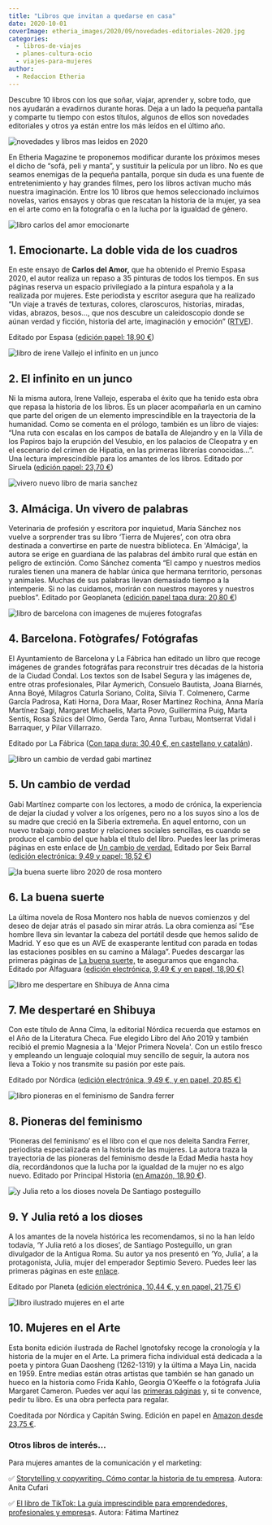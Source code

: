 ```yaml
---
title: "Libros que invitan a quedarse en casa"
date: 2020-10-01
coverImage: etheria_images/2020/09/novedades-editoriales-2020.jpg
categories: 
  - libros-de-viajes
  - planes-cultura-ocio
  - viajes-para-mujeres
author: 
  - Redaccion Etheria
---
```


Descubre 10 libros con los que soñar, viajar, aprender y, sobre todo, que nos ayudarán a 
evadirnos durante horas. Deja a un lado la pequeña pantalla y comparte tu tiempo con 
estos títulos, algunos de ellos son novedades editoriales y otros ya están entre los más 
leídos en el último año. 

![novedades y libros mas leidos en 2020](etheria_images/2020/09/novedades-editoriales-2020.jpg "Disfruta del placer de la lectura este otoño. © Anthony Tran")

En Etheria Magazine te proponemos modificar durante los próximos meses el dicho de 
“sofá, peli y manta”, y sustituir la película por un libro. No es que seamos enemigas de 
la pequeña pantalla, porque sin duda es una fuente de entretenimiento y hay grandes 
filmes, pero los libros activan mucho más nuestra imaginación. Entre los 10 libros que 
hemos seleccionado incluimos novelas, varios ensayos y obras que rescatan la historia de 
la mujer, ya sea en el arte como en la fotografía o en la lucha por la igualdad de 
género. 

![libro carlos del amor emocionarte](etheria_images/2020/09/libros-2020-emocionarte-carlos-del-amor.jpg "'Emocionarte', Premio Espasa 2020.")

## 1\. Emocionarte. La doble vida de los cuadros

En este ensayo de **Carlos del Amor,** que ha obtenido el Premio Espasa 2020, el autor 
realiza un repaso a 35 pinturas de todos los tiempos. En sus páginas reserva un espacio 
privilegiado a la pintura española y a la realizada por mujeres. Este periodista y 
escritor asegura que ha realizado “Un viaje a través de texturas, colores, claroscuros, 
historias, miradas, vidas, abrazos, besos…, que nos descubre un caleidoscopio donde se 
aúnan verdad y ficción, historia del arte, imaginación y emoción” 
([RTVE](https://www.rtve.es/noticias/20200911/carlos-del-amor-premio-espasa-2020-su-ensayo-emocionarte-doble-vida-cuadros/2041943.shtml)). 

Editado por Espasa ([edición papel: 18,90 €](https://amzn.to/3kWtWLj)) 

![libro de irene Vallejo el infinito en un junco](etheria_images/2020/09/libros-2020-infinito-en-un-junco.jpg "'El infinito en un junco', una historia de libros para amantes del papel.")

## 2\. El infinito en un junco

Ni la misma autora, Irene Vallejo, esperaba el éxito que ha tenido esta obra que repasa 
la historia de los libros. Es un placer acompañarla en un camino que parte del origen de 
un elemento imprescindible en la trayectoria de la humanidad. Como se comenta en el 
prólogo, también es un libro de viajes: “Una ruta con escalas en los campos de batalla 
de Alejandro y en la Villa de los Papiros bajo la erupción del Vesubio, en los palacios 
de Cleopatra y en el escenario del crimen de Hipatia, en las primeras librerías 
conocidas…”. Una lectura imprescindible para los amantes de los libros. Editado por 
Siruela ([edición papel: 23,70 €](https://amzn.to/36fYi7m)) 

![vivero nuevo libro de maria sanchez](etheria_images/2020/09/libros-2020-Almaciga-maria-sanchez.jpg "'Almáciga. Un vivero de palabras de nuestro medio rural'.")

## 3\. Almáciga. Un vivero de palabras

Veterinaria de profesión y escritora por inquietud, María Sánchez nos vuelve a 
sorprender tras su libro ‘Tierra de Mujeres’, con otra obra destinada a convertirse en 
parte de nuestra biblioteca. En 'Almáciga', la autora se erige en guardiana de las 
palabras del ámbito rural que están en peligro de extinción. Como Sánchez comenta “El 
campo y nuestros medios rurales tienen una manera de hablar única que hermana 
territorio, personas y animales. Muchas de sus palabras llevan demasiado tiempo a la 
intemperie. Si no las cuidamos, morirán con nuestros mayores y nuestros pueblos”. 
Editado por Geoplaneta ([edición papel tapa dura: 20,80 €](https://amzn.to/3ik5jXr)) 

![libro de barcelona con imagenes de mujeres fotografas](etheria_images/2020/09/libros-2020-barcelona-mujeres-fotografas.jpg "'Barcelona. Fotógrafes/ Fotógrafas'.")

## 4\. Barcelona. Fotògrafes/ Fotógrafas

El Ayuntamiento de Barcelona y La Fábrica han editado un libro que recoge imágenes de 
grandes fotográfas para reconstruir tres décadas de la historia de la Ciudad Condal. Los 
textos son de Isabel Segura y las imágenes de, entre otras profesionales, Pilar 
Aymerich, Consuelo Bautista, Joana Biarnés, Anna Boyé, Milagros Caturla Soriano, Colita, 
Silvia T. Colmenero, Carme García Padrosa, Kati Horna, Dora Maar, Roser Martínez 
Rochina, Anna María Martínez Sagi, Margaret Michaelis, Marta Povo, Guillermina Puig, 
Marta Sentís, Rosa Szücs del Olmo, Gerda Taro, Anna Turbau, Montserrat Vidal i 
Barraquer, y Pilar Villarrazo. 

Editado por La Fábrica ([Con tapa dura: 30,40 €, en castellano y 
catalán](https://amzn.to/3cEmEc2)). 

![libro un cambio de verdad gabi martinez](etheria_images/2020/09/libros-2020-Un-cambio-de-verdad.jpg "'Un cambio de verdad' de Gabi Martínez.")

## 5\. Un cambio de verdad

Gabi Martínez comparte con los lectores, a modo de crónica, la experiencia de dejar la 
ciudad y volver a los orígenes, pero no a los suyos sino a los de su madre que creció en 
la Siberia extremeña. En aquel entorno, con un nuevo trabajo como pastor y relaciones 
sociales sencillas, es cuando se produce el cambio del que habla el título del libro. 
Puedes leer las primeras páginas en este enlace de [Un cambio de 
verdad.](https://static0planetadelibroscom.cdnstatics.com/libros_contenido_extra/44/43290_Un_cambio_de_verdad.pdf) 
Editado por Seix Barral ([edición electrónica: 9,49 y papel: 18,52 
€](https://amzn.to/2EK6dP6)) 

![la buena suerte libro 2020 de rosa montero](etheria_images/2020/09/libros-2020-la-buena-suerte.jpg "'La buena suerte', la nueva novela de Rosa Montero.")

## 6\. La buena suerte

La última novela de Rosa Montero nos habla de nuevos comienzos y del deseo de dejar 
atrás el pasado sin mirar atrás. La obra comienza así “Ese hombre lleva sin levantar la 
cabeza del portátil desde que hemos salido de Madrid. Y eso que es un AVE de exasperante 
lentitud con parada en todas las estaciones posibles en su camino a Málaga”. Puedes 
descargar las primeras páginas de [La buena 
suerte,](https://www.rosamontero.es/pdf/Primeras-paginas-La-buena-suerte.pdf) te 
aseguramos que engancha. Editado por Alfaguara ([edición electrónica, 9,49 € y en papel, 
18,90 €)](https://amzn.to/33dYdiN) 

![libro me despertare en Shibuya de Anna cima](etheria_images/2020/09/libros-checos-me-despertare-en-shibuya.jpg "'Me despertaré en Shibuya' ha ganado varios premios.")

## 7\. Me despertaré en Shibuya

Con este título de Anna Cima, la editorial Nórdica recuerda que estamos en el Año de la 
Literatura Checa. Fue elegido Libro del Año 2019 y también recibió el premio Magnesia a 
la 'Mejor Primera Novela'. Con un estilo fresco y empleando un lenguaje coloquial muy 
sencillo de seguir, la autora nos lleva a Tokio y nos transmite su pasión por este país. 

Editado por Nórdica ([edición electrónica, 9,49 €, y en papel, 20,85 
€)](https://amzn.to/33gg34O) 

![libro pioneras en el feminismo de Sandra ferrer](etheria_images/2020/09/libros-2020-pioneras-del-feminismo.jpg "'Pioneras en el feminismo', un libro necesario para entender la lucha por la igualdad.")

## 8\. Pioneras del feminismo

‘Pioneras del feminismo’ es el libro con el que nos deleita Sandra Ferrer, periodista 
especializada en la historia de las mujeres. La autora traza la trayectoria de las 
pioneras del feminismo desde la Edad Media hasta hoy día, recordándonos que la lucha por 
la igualdad de la mujer no es algo nuevo. Editado por Principal Historia ([en Amazón, 
18,90 €](https://amzn.to/33bIRex)). 

![y Julia reto a los dioses novela De Santiago posteguillo](etheria_images/2020/09/libros-2020-y-julia-reto-a-los-dioses.jpg "Novela histórica 'Y Julia retó a los dioses'")

## 9\. Y Julia retó a los dioses

A los amantes de la novela histórica les recomendamos, si no la han leído todavía, ‘Y 
Julia retó a los dioses’, de Santiago Posteguillo, un gran divulgador de la Antigua 
Roma. Su autor ya nos presentó en ‘Yo, Julia’, a la protagonista, Julia, mujer del 
emperador Septimio Severo. Puedes leer las primeras páginas en este [enlace](https://static0planetadelibroscom.cdnstatics.com/libros_contenido_extra/43/42519_1_Y_Julia_reto_a_los_dioses.pdf). 

Editado por Planeta ([edición electrónica, 10,44 €, y en papel, 21,75 
€](https://amzn.to/3jeAIvD)) 

![libro ilustrado mujeres en el arte](etheria_images/2020/09/nuevos-libros-Mujeres-en-el-arte.jpg "'Mujeres en el Arte. 50 intrépidas creadoras que inspiraron al mundo'.")

## 10\. Mujeres en el Arte

Esta bonita edición ilustrada de Rachel Ignotofsky recoge la cronología y la historia de 
la mujer en el Arte. La primera ficha individual está dedicada a la poeta y pintora Guan 
Daosheng (1262-1319) y la última a Maya Lin, nacida en 1959. Entre medias están otras 
artistas que también se han ganado un hueco en la historia como Frida Kahlo, Georgia 
O’Keeffe o la fotógrafa Julia Margaret Cameron. Puedes ver aquí las [primeras 
páginas](https://www.nordicalibros.com/wp-content/uploads/2020/09/mujeres-en-el-arte-interior_PRIMERAS.pdf) 
y, si te convence, pedir tu libro. Es una obra perfecta para regalar. 

Coeditada por Nórdica y Capitán Swing. Edición en papel en [Amazon desde 23,75 
€](https://amzn.to/2Scpmfu). 

### Otros libros de interés...

Para mujeres amantes de la comunicación y el marketing: 

✅ [Storytelling y copywriting. Cómo contar la historia de tu 
empresa](https://amzn.to/3tHijwD). Autora: Anita Cufari 

✅ [El libro de TikTok: La guía imprescindible para emprendedores, profesionales y 
empresa](https://amzn.to/3avveKx)s. Autora: Fátima Martínez
